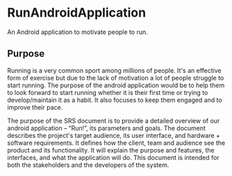 # RunAndroidApplication
An Android application to motivate people to run.

## Purpose 
Running is a very common sport among millions of people. It's an effective form of exercise but due to the lack of motivation a lot of people struggle to start running. The purpose of the android application would be to help them to look forward to start running whether it is their first time or trying to develop/maintain it as a habit. It also focuses to keep them engaged and to improve their pace.

The purpose of the SRS document is to provide a detailed overview of our android application – “Run!”, its parameters and goals. The document describes the project's target audience, its user interface, and hardware + software requirements. It defines how the client, team and audience see the product and its functionality. It will explain the purpose and features, the interfaces, and what the application will do. This document is intended for both the stakeholders and the developers of the system.
